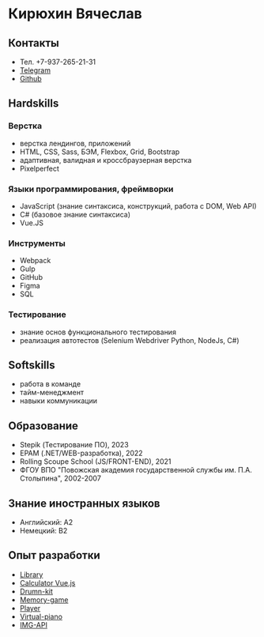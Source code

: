 # Кирюхин Вячеслав

## Контакты
- Тел. +7-937-265-21-31
- [Telegram](https://t.me/kirvia)
- [Github](https://github.com/slawkir)

## Hardskills
### Верстка
- верстка лендингов, приложений
- HTML, CSS, Sass, БЭМ, Flexbox, Grid, Bootstrap
- aдаптивная, валидная и кроссбраузерная верстка
- Pixelperfect
### Языки программирования, фреймворки
- JavaScript (знание синтаксиса, конструкций, работа с 
DOM, Web API)
- C# (базовое знание синтаксиса)
- Vue.JS

### Инструменты
- Webpack
- Gulp
- GitHub
- Figma
- SQL

### Тестирование
- знание основ функционального тестирования
- реализация автотестов (Selenium Webdriver Python, NodeJs, C#) 

## Softskills
- работа в команде
- тайм-менеджмент
- навыки коммуникации

## Образование
- Stepik (Тестирование ПО), 2023
- EPAM (.NET/WEB-разработка), 2022
- Rolling Scoupe School (JS/FRONT-END), 2021
- ФГОУ ВПО "Повожская академия государственной службы им. П.А. Столыпина", 2002-2007

## Знание иностранных языков
- Английский: А2
- Немецкий: B2

## Опыт разработки
- [Library](https://rolling-scopes-school.github.io/slawkir-JSFEPRESCHOOL2023Q2/library/)
- [Calculator Vue.js](https://slawkir.github.io/calculator/index.html)
- [Drumn-kit](https://competent-archimedes-598214.netlify.app/)
- [Memory-game](https://rolling-scopes-school.github.io/slawkir-JSFE2021Q1/match-game/)
- [Player](https://slawkir.github.io/audio-player/audio-player/index.html)
- [Virtual-piano](https://rolling-scopes-school.github.io/slawkir-JSFE2021Q1/virtual-piano/)
- [IMG-API](https://slawkir.github.io/js30-2.2-image-galery/)
  
